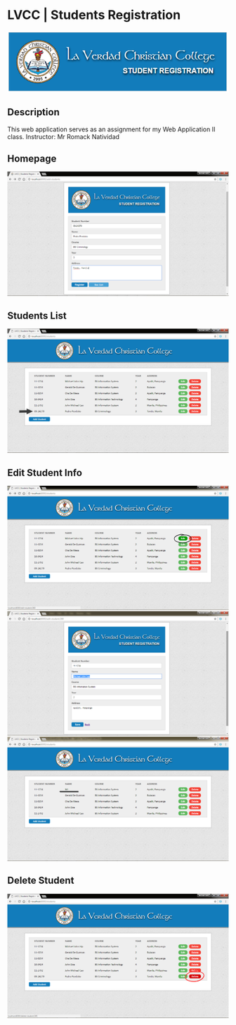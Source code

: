 # LVCC | Students Registration

![Registration Logo](https://github.com/mj-isip23/Web-Application-2/blob/master/screenshots/logo.png)

## Description
This web application serves as an assignment for my Web Application II class.
Instructor: Mr Romack Natividad
<br>

## Homepage
![Homepage](https://github.com/mj-isip23/Web-Application-2/blob/master/screenshots/homepage.png)
<br>

## Students List
![List](https://github.com/mj-isip23/Web-Application-2/blob/master/screenshots/students.png)
<br>

## Edit Student Info
![Edit](https://github.com/mj-isip23/Web-Application-2/blob/master/screenshots/edit.png)
![Edit](https://github.com/mj-isip23/Web-Application-2/blob/master/screenshots/update.png)
![Edit](https://github.com/mj-isip23/Web-Application-2/blob/master/screenshots/updated.png)
<br>

## Delete Student
![Delete](https://github.com/mj-isip23/Web-Application-2/blob/master/screenshots/delete.png)
<br>
